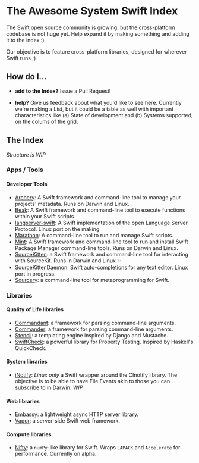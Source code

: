 # The Awesome System Swift Index

The Swift open source community is growing, but the cross-platform codebase is not huge yet. Help expand it by making something and adding it to the index :)

Our objective is to feature cross-platform libraries, designed for wherever Swift runs ;)

## How do I...

* **add to the Index?** Issue a Pull Request!

* **help?** Give us feedback about what you'd like to see here. Currently we're making a List, but it could be a table as well with important characteristics like (a) State of development and (b) Systems supported, on the colums of the grid.

## The Index

_Structure is WIP_

### Apps / Tools

#### Developer Tools
* [Archery](https://github.com/vknabel/Archery): A Swift framework and command-line tool to manage your projects' metadata. Runs on Darwin and Linux.
* [Beak](https://github.com/yonaskolb/Beak): A Swift framework and command-line tool to execute functions within your Swift scripts.
* [langserver-swift](https://github.com/RLovelett/langserver-swift): A Swift implementation of the open Language Server Protocol. Linux port on the making.
* [Marathon](https://github.com/JohnSundell/Marathon): A command-line tool to run and manage Swift scripts.
* [Mint](https://github.com/yonaskolb/Mint): A Swift framework and command-line tool to run and install Swift Package Manager command-line tools. Runs on Darwin and Linux.
* [SourceKitten](https://github.com/jpsim/SourceKitten): a Swift framework and command-line tool for interacting with SourceKit. Runs in Darwin and Linux ✨ 
* [SourceKittenDaemon](https://github.com/terhechte/SourceKittenDaemon): Swift auto-completions for any text editor. Linux port in progress.
* [Sourcery](https://github.com/krzysztofzablocki/Sourcery): a command-line tool for metaprogramming for Swift.

### Libraries

#### Quality of Life libraries
* [Commandant](https://github.com/Carthage/Commandant): a framework for parsing command-line arguments.
* [Commander](https://github.com/kylef/Commander): a framework for parsing command-line arguments.
* [Stencil](https://github.com/kylef/Stencil): a templating engine inspired by Django and Mustache.
* [SwiftCheck](https://github.com/typelift/SwiftCheck): a powerful library for Property Testing. Inspired by Haskell's QuickCheck.

#### System libraries
* [iNotify](https://github.com/Ponyboy47/inotify): _Linux only_ a Swift wrapper around the CInotify library. The objective is to be able to have File Events akin to those you can subscribe to in Darwin. _WIP_

#### Web libraries
* [Embassy](https://github.com/envoy/Embassy): a lightweight async HTTP server library.
* [Vapor](https://github.com/vapor/vapor): a server-side Swift web framework.

#### Compute libraries
* [Nifty](https://github.com/nifty-swift/Nifty): a `numPy`-like library for Swift. Wraps `LAPACK` and `Accelerate` for performance. Currently on alpha.
